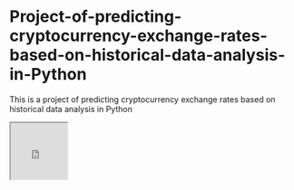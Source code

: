 # Project-of-predicting-cryptocurrency-exchange-rates-based-on-historical-data-analysis-in-Python
This is a project of predicting cryptocurrency exchange rates based on historical data analysis in Python

<iframe src=https://nbviewer.org/github/Gango76/Project-of-predicting-cryptocurrency-exchange-rates-based-on-historical-data-analysis-in-Python/blob/main/Cryptocurrency%20exchange%20rates.ipynb width=100 height=100></iframe>

